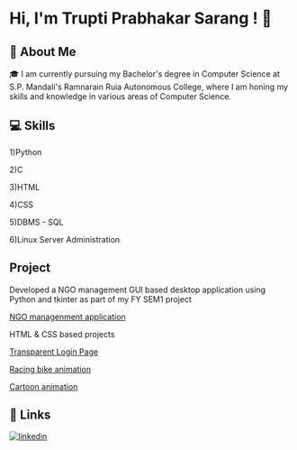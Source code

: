 
# Hi, I'm Trupti Prabhakar Sarang ! 👋




## 🚀 About Me
🎓 I am currently pursuing my Bachelor's degree in Computer Science at S.P. Mandali's Ramnarain Ruia Autonomous College, where I am honing my skills and knowledge in various areas of Computer Science.



## 💻 Skills

1)Python

2)C

3)HTML 

4)CSS

5)DBMS - SQL

6)Linux Server Administration

## Project 

Developed a NGO management GUI based desktop application using Python and tkinter
as part of my FY SEM1 project 

[NGO managenment application](https://github.com/truptisarang/NGO-management.git)

HTML & CSS based projects

[Transparent Login Page](https://github.com/truptisarang/Login-Page-HTML-CSS.git)

[Racing bike animation](https://github.com/truptisarang/html-css-racing-bike-animation.git)

[Cartoon animation](https://github.com/truptisarang/HTML-CSS-cartoon-animation-.git)


## 🔗 Links

[![linkedin](https://img.shields.io/badge/linkedin-0A66C2?style=for-the-badge&logo=linkedin&logoColor=white)](https://www.linkedin.com/in/trupti-sarang-138240248)


